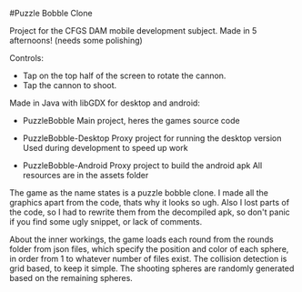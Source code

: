#Puzzle Bobble Clone

Project for the CFGS DAM mobile development subject.
Made in 5 afternoons! (needs some polishing)

Controls:
- Tap on the top half of the screen to rotate the cannon.
- Tap the cannon to shoot.


Made in Java with libGDX for desktop and android:
- PuzzleBobble
	Main project, heres the games source code
- PuzzleBobble-Desktop
	Proxy project for running the desktop version
	Used during development to speed up work
	
- PuzzleBobble-Android
	Proxy project to build the android apk
	All resources are in the assets folder
	

The game as the name states is a puzzle bobble clone.
I made all the graphics apart from the code, thats why it looks so ugh.
Also I lost parts of the code, so I had to rewrite them from the decompiled apk,
so don't panic if you find some ugly snippet, or lack of comments.

About the inner workings, the game loads each round from the rounds folder
from json files, which specify the position and color of each sphere, in order from
1 to whatever number of files exist. The collision detection is grid based, to keep it simple.
The shooting spheres are randomly generated based on the remaining spheres.

